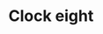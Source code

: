 ---
title: Clock eight
tags: ["clock", "eight", "time", "watch", "hour", "digital", "counter", "schedule"]
icon: clock-eight
svg: '<svg xmlns="http://www.w3.org/2000/svg" width="24" height="24" fill="none" viewBox="0 0 24 24" stroke-width="1.5" stroke-linecap="round" stroke-linejoin="round" stroke="currentColor"><path d="M12 6v6l-4 2"/><circle cx="12" cy="12" r="9"/></svg>'
---